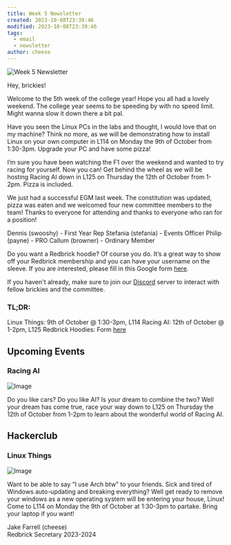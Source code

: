```yaml
---
title: Week 5 Newsletter
created: 2023-10-08T23:39:46
modified: 2023-10-08T23:39:46
tags:
  - email
  - newsletter
author: cheese
---
```


![Week 5 Newsletter](https://cdn.discordapp.com/attachments/523562314344038411/1160684389802455190/kitty-cat.gif?ex=65358e93&is=65231993&hm=c7a19c0f6a61fdfee116effcb33e94226bc219ec97b9e01acff6cfc7a75eb820&)


Hey, brickies!

Welcome to the 5th week of the college year! Hope you all had a lovely 
weekend. The college year seems to be speeding by with no speed limit. 
Might wanna slow it down there a bit pal.

Have you seen the Linux PCs in the labs and thought, I would love that 
on my machine? Think no more, as we will be demonstrating how to install 
Linux on your own computer in L114 on Monday the 9th of October from 
1:30-3pm. Upgrade your PC and have some pizza!

I’m sure you have been watching the F1 over the weekend and wanted to 
try racing for yourself. Now you can! Get behind the wheel as we will be 
hosting Racing AI down in L125 on Thursday the 12th of October from 
1-2pm. Pizza is included.

We just had a successful EGM last week. The constitution was updated, 
pizza was eaten and we welcomed four new committee members to the team! 
Thanks to everyone for attending and thanks to everyone who ran for a 
position!

Dennis (swooshy) - First Year Rep
Stefania (stefania) - Events Officer
Philip (payne) - PRO
Callum (browner) - Ordinary Member

Do you want a Redbrick hoodie? Of course you do. It’s a great way to 
show off your Redbrick membership and you can have your username on the 
sleeve. If you are interested, please fill in this Google form [here](https://docs.google.com/forms/d/e/1FAIpQLSfQ4DqXl4cd9g7VKC5lHzODlW3udn5wAPz…).

If you haven't already, make sure to join our [Discord](https://discord.gg/2rCnJftcxn) server to interact with fellow brickies 
and the committee.

### TL;DR:

Linux Things: 9th of October @ 1:30-3pm, L114
Racing AI: 12th of October @ 1-2pm, L125
Redbrick Hoodies: Form [here](https://docs.google.com/forms/d/e/1FAIpQLSfQ4DqXl4cd9g7VKC5lHzODlW3udn5wAPz…)


## Upcoming Events


### Racing AI
![Image](https://cdn.discordapp.com/attachments/897234572608159774/1160646030245773322/D8860922-1F7C-4F86-81FD-B5D9473E343F.png?ex=65356ad9&is=6522f5d9&hm=c678442cefbeda46e52d73ffd33abf10e08f7320b1a70a031d662c0ea5e0a304&)


Do you like cars? Do you like AI? Is your dream to combine the two? Well 
your dream has come true, race your way down to L125 on Thursday the 
12th of October from 1-2pm to learn about the wonderful world of Racing AI.




## Hackerclub





### Linux Things
![Image](https://cdn.discordapp.com/attachments/897234572608159774/1158814487747493930/authentic_leather.gif?ex=652ec117&is=651c4c17&hm=c476286f3b952fca1232539158c38ee8c1404d1727059610ed92b7fe777ac24e&)


Want to be able to say “I use Arch btw” to your friends. Sick and tired 
of Windows auto-updating and breaking everything? Well get ready to 
remove your windows as a new operating system will be entering your 
house, Linux! Come to L114 on Monday the 9th of October at 1:30-3pm to 
partake. Bring your laptop if you want!





Jake Farrell (cheese)\
Redbrick Secretary 2023-2024

